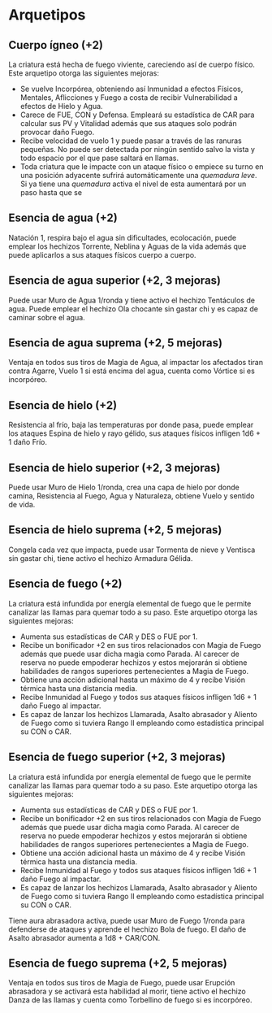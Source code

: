 # Arquetipos

## Cuerpo ígneo (+2)

La criatura está hecha de fuego viviente, careciendo así de cuerpo físico. Este arquetipo otorga las siguientes mejoras:

- Se vuelve Incorpórea, obteniendo así Inmunidad a efectos Físicos, Mentales, Aflicciones y Fuego a costa de recibir Vulnerabilidad a efectos de Hielo y Agua.
- Carece de FUE, CON y Defensa. Empleará su estadística de CAR para calcular sus PV y Vitalidad además que sus ataques solo podrán provocar daño Fuego.
- Recibe velocidad de vuelo 1 y puede pasar a través de las ranuras pequeñas. No puede ser detectada por ningún sentido salvo la vista y todo espacio por el que pase saltará en llamas.
- Toda criatura que le impacte con un ataque físico o empiece su turno en una posición adyacente sufrirá automáticamente una *quemadura leve*. Si ya tiene una *quemadura* activa el nivel de esta aumentará por un paso hasta que se

## Esencia de agua (+2)

Natación 1, respira bajo el agua sin dificultades, ecolocación, puede emplear los hechizos Torrente, Neblina y Aguas de la vida además que puede aplicarlos a sus ataques físicos cuerpo a cuerpo.

## Esencia de agua superior (+2, 3 mejoras)

Puede usar Muro de Agua 1/ronda y tiene activo el hechizo Tentáculos de agua. Puede emplear el hechizo Ola chocante sin gastar chi y es capaz de caminar sobre el agua.

## Esencia de agua suprema (+2, 5 mejoras)

Ventaja en todos sus tiros de Magia de Agua, al impactar los afectados tiran contra Agarre, Vuelo 1 si está encima del agua, cuenta como Vórtice si es incorpóreo.

## Esencia de hielo (+2)

Resistencia al frío, baja las temperaturas por donde pasa, puede emplear los ataques Espina de hielo y rayo gélido, sus ataques físicos infligen 1d6 + 1 daño Frío.

## Esencia de hielo superior (+2, 3 mejoras)

Puede usar Muro de Hielo 1/ronda, crea una capa de hielo por donde camina, Resistencia al Fuego, Agua y Naturaleza, obtiene Vuelo y sentido de vida.

## Esencia de hielo suprema (+2, 5 mejoras)

Congela cada vez que impacta, puede usar Tormenta de nieve y Ventisca sin gastar chi, tiene activo el hechizo Armadura Gélida.

## Esencia de fuego (+2)

La criatura está infundida por energía elemental de fuego que le permite canalizar las llamas para quemar todo a su paso. Este arquetipo otorga las siguientes mejoras:

- Aumenta sus estadísticas de CAR y DES o FUE por 1.
- Recibe un bonificador +2 en sus tiros relacionados con Magia de Fuego además que puede usar dicha magia como Parada. Al carecer de reserva no puede empoderar hechizos y estos mejorarán si obtiene habilidades de rangos superiores pertenecientes a Magia de Fuego.
- Obtiene una acción adicional hasta un máximo de 4 y recibe Visión térmica hasta una distancia media.
- Recibe Inmunidad al Fuego y todos sus ataques físicos infligen 1d6 + 1 daño Fuego al impactar. 
- Es capaz de lanzar los hechizos Llamarada, Asalto abrasador y Aliento de Fuego como si tuviera Rango II empleando como estadística principal su CON o CAR. 

## Esencia de fuego superior (+2, 3 mejoras)

La criatura está infundida por energía elemental de fuego que le permite canalizar las llamas para quemar todo a su paso. Este arquetipo otorga las siguientes mejoras:

- Aumenta sus estadísticas de CAR y DES o FUE por 1.
- Recibe un bonificador +2 en sus tiros relacionados con Magia de Fuego además que puede usar dicha magia como Parada. Al carecer de reserva no puede empoderar hechizos y estos mejorarán si obtiene habilidades de rangos superiores pertenecientes a Magia de Fuego.
- Obtiene una acción adicional hasta un máximo de 4 y recibe Visión térmica hasta una distancia media.
- Recibe Inmunidad al Fuego y todos sus ataques físicos infligen 1d6 + 1 daño Fuego al impactar. 
- Es capaz de lanzar los hechizos Llamarada, Asalto abrasador y Aliento de Fuego como si tuviera Rango II empleando como estadística principal su CON o CAR. 

Tiene aura abrasadora activa, puede usar Muro de Fuego 1/ronda para defenderse de ataques y aprende el hechizo Bola de fuego. El daño de Asalto abrasador aumenta a 1d8 + CAR/CON.

## Esencia de fuego suprema (+2, 5 mejoras)

Ventaja en todos sus tiros de Magia de Fuego, puede usar Erupción abrasadora y se activará esta habilidad al morir, tiene activo el hechizo Danza de las llamas y cuenta como Torbellino de fuego si es incorpóreo.